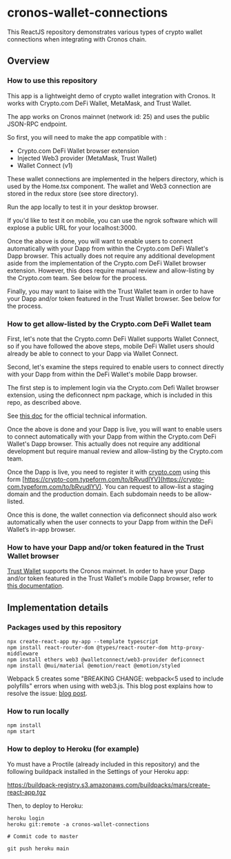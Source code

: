 # cronos-wallet-connections

This ReactJS repository demonstrates various types of crypto wallet connections when integrating with Cronos chain.

## Overview

### How to use this repository

This app is a lightweight demo of crypto wallet integration with Cronos. It works with Crypto.com DeFi Wallet, MetaMask, and Trust Wallet.

The app works on Cronos mainnet (network id: 25) and uses the public JSON-RPC endpoint.

So first, you will need to make the app compatible with :

- Crypto.com DeFi Wallet browser extension
- Injected Web3 provider (MetaMask, Trust Wallet)
- Wallet Connect (v1)

These wallet connections are implemented in the helpers directory, which is used by the Home.tsx component. The wallet and Web3 connection are stored in the redux store (see store directory).

Run the app locally to test it in your desktop browser.

If you'd like to test it on mobile, you can use the ngrok software which will explose a public URL for your localhost:3000.

Once the above is done, you will want to enable users to connect automatically with your Dapp from within the Crypto.com DeFi Wallet's Dapp browser. This actually does not require any additional development aside from the implementation of the Crypto.com DeFi Wallet browser extension. However, this does require manual review and allow-listing by the Crypto.com team. See below for the process.

Finally, you may want to liaise with the Trust Wallet team in order to have your Dapp and/or token featured in the Trust Wallet browser. See below for the process.

### How to get allow-listed by the Crypto.com DeFi Wallet team

First, let's note that the Crypto.comn DeFi Wallet supports Wallet Connect, so if you have followed the above steps, mobile DeFi Wallet users should already be able to connect to your Dapp via Wallet Connect.

Second, let's examine the steps required to enable users to connect directly with your Dapp from within the DeFi Wallet's mobile Dapp browser.

The first step is to implement login via the Crypto.com Defi Wallet browser extension, using the deficonnect npm package, which is included in this repo, as described above.

See [this doc](https://cronos.org/docs/resources/web-extension-integration.html#introduction) for the official technical information.

Once the above is done and your Dapp is live, you will want to enable users to connect automatically with your Dapp from within the Crypto.com DeFi Wallet's Dapp browser. This actually does not require any additional development but require manual review and allow-listing by the Crypto.com team.

Once the Dapp is live, you need to register it with [crypto.com](http://crypto.com/) using this form [https://crypto-com.typeform.com/to/bRvudlYV](https://crypto-com.typeform.com/to/bRvudlYV). You can request to allow-list a staging domain and the production domain. Each subdomain needs to be allow-listed.

Once this is done, the wallet connection via deficonnect should also work automatically when the user connects to your Dapp from within the DeFi Wallet’s in-app browser.

### How to have your Dapp and/or token featured in the Trust Wallet browser

[Trust Wallet](https://trustwallet.com/) supports the Cronos mainnet. In order to have your Dapp and/or token featured in the Trust Wallet's mobile Dapp browser, refer to [this documentation](https://developer.trustwallet.com/listing-guide).

## Implementation details

### Packages used by this repository

```shell
npx create-react-app my-app --template typescript
npm install react-router-dom @types/react-router-dom http-proxy-middleware
npm install ethers web3 @walletconnect/web3-provider deficonnect
npm install @mui/material @emotion/react @emotion/styled
```

Webpack 5 creates some "BREAKING CHANGE: webpack<5 used to include polyfills" errors when using with web3.js. This blog post explains how to resolve the issue: [blog post](https://www.alchemy.com/blog/how-to-polyfill-node-core-modules-in-webpack-5).

### How to run locally

```shell
npm install
npm start
```

### How to deploy to Heroku (for example)

Yo must have a Proctile (already included in this repository) and the following buildpack installed in the Settings of your Heroku app:

https://buildpack-registry.s3.amazonaws.com/buildpacks/mars/create-react-app.tgz

Then, to deploy to Heroku:

```shell
heroku login
heroku git:remote -a cronos-wallet-connections

# Commit code to master

git push heroku main

```
